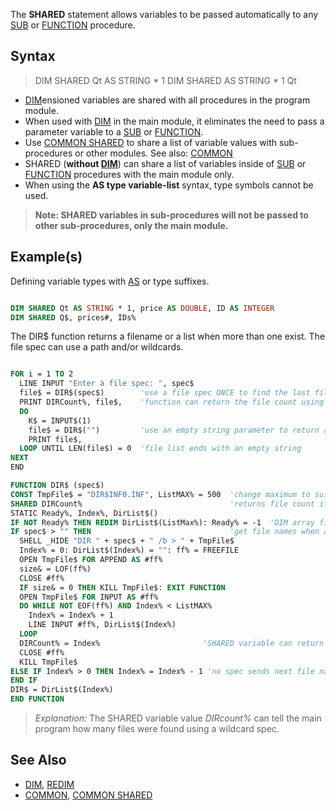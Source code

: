 The **SHARED** statement allows variables to be passed automatically to any [SUB](SUB) or [FUNCTION](FUNCTION) procedure.

## Syntax

> DIM SHARED Qt AS STRING * 1
> DIM SHARED AS STRING * 1 Qt

* [DIM](DIM)ensioned variables are shared with all procedures in the program module.
* When used with [DIM](DIM) in the main module, it eliminates the need to pass a parameter variable to a [SUB](SUB) or [FUNCTION](FUNCTION). 
* Use [COMMON SHARED](COMMON-SHARED) to share a list of variable values with sub-procedures or other modules. See also: [COMMON](COMMON)
* SHARED (**without [DIM](DIM)**) can share a list of variables inside of [SUB](SUB) or [FUNCTION](FUNCTION) procedures with the main module only.
* When using the **AS type variable-list** syntax, type symbols cannot be used.
> **Note: SHARED variables in sub-procedures will not be passed to other sub-procedures, only the main module.**

## Example(s)

Defining variable types with [AS](AS) or type suffixes.

```vb

DIM SHARED Qt AS STRING * 1, price AS DOUBLE, ID AS INTEGER
DIM SHARED Q$, prices#, IDs%

```

The DIR$ function returns a filename or a list when more than one exist. The file spec can use a path and/or wildcards.

```vb

FOR i = 1 TO 2
  LINE INPUT "Enter a file spec: ", spec$
  file$ = DIR$(spec$)        'use a file spec ONCE to find the last file name listed
  PRINT DIRCount%, file$,    'function can return the file count using SHARED variable 
  DO
    K$ = INPUT$(1)
    file$ = DIR$("")         'use an empty string parameter to return a list of files!
    PRINT file$,
  LOOP UNTIL LEN(file$) = 0  'file list ends with an empty string
NEXT
END

FUNCTION DIR$ (spec$)
CONST TmpFile$ = "DIR$INF0.INF", ListMAX% = 500  'change maximum to suit your needs
SHARED DIRCount%                                 'returns file count if desired
STATIC Ready%, Index%, DirList$()
IF NOT Ready% THEN REDIM DirList$(ListMax%): Ready% = -1  'DIM array first use
IF spec$ > "" THEN                               'get file names when a spec is given
  SHELL _HIDE "DIR " + spec$ + " /b > " + TmpFile$
  Index% = 0: DirList$(Index%) = "": ff% = FREEFILE
  OPEN TmpFile$ FOR APPEND AS #ff%
  size& = LOF(ff%) 
  CLOSE #ff%
  IF size& = 0 THEN KILL TmpFile$: EXIT FUNCTION
  OPEN TmpFile$ FOR INPUT AS #ff%     
  DO WHILE NOT EOF(ff%) AND Index% < ListMAX%
    Index% = Index% + 1
    LINE INPUT #ff%, DirList$(Index%)   
  LOOP
  DIRCount% = Index%                       'SHARED variable can return the file count
  CLOSE #ff%
  KILL TmpFile$
ELSE IF Index% > 0 THEN Index% = Index% - 1 'no spec sends next file name
END IF                                      
DIR$ = DirList$(Index%)
END FUNCTION 

```

> *Explanation:* The SHARED variable value *DIRcount%* can tell the main program how many files were found using a wildcard spec.

## See Also
 
* [DIM](DIM), [REDIM](REDIM)
* [COMMON](COMMON), [COMMON SHARED](COMMON-SHARED)
